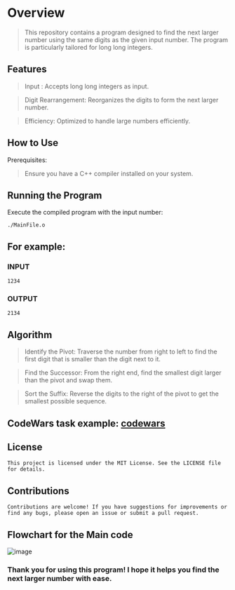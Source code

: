 # Overview

> This repository contains a program designed to find the next larger number
using the same digits as the given input number. The program is particularly
tailored for long long integers.


## Features

> Input : Accepts long long integers as input.

> Digit Rearrangement: Reorganizes the digits to form the next larger number.

> Efficiency: Optimized to handle large numbers efficiently.

## How to Use
Prerequisites:

> Ensure you have a C++ compiler installed on your system.

## Running the Program

Execute the compiled program with the input number:

`./MainFile.o`

## For example:
### INPUT
```1234```
### OUTPUT
```2134```
## Algorithm

> Identify the Pivot: Traverse the number from right to left to find the first digit that is smaller than the digit next to it.

> Find the Successor: From the right end, find the smallest digit larger than the pivot and swap them.

> Sort the Suffix: Reverse the digits to the right of the pivot to get the smallest possible sequence.

## CodeWars task example: [codewars](https://www.codewars.com/kata/55983863da40caa2c900004e)


## License
`This project is licensed under the MIT License. See the LICENSE file for details.`
## Contributions
`Contributions are welcome! If you have suggestions for improvements or find any bugs, please open an issue or submit a pull request.`


## Flowchart for the Main code
![image](https://github.com/Faysi505/Bigger-Number-with-the-dame-digits/assets/156437626/70999c7c-d3e1-475f-bd38-37d61025a104)


### Thank you for using this program! I hope it helps you find the next larger number with ease.
